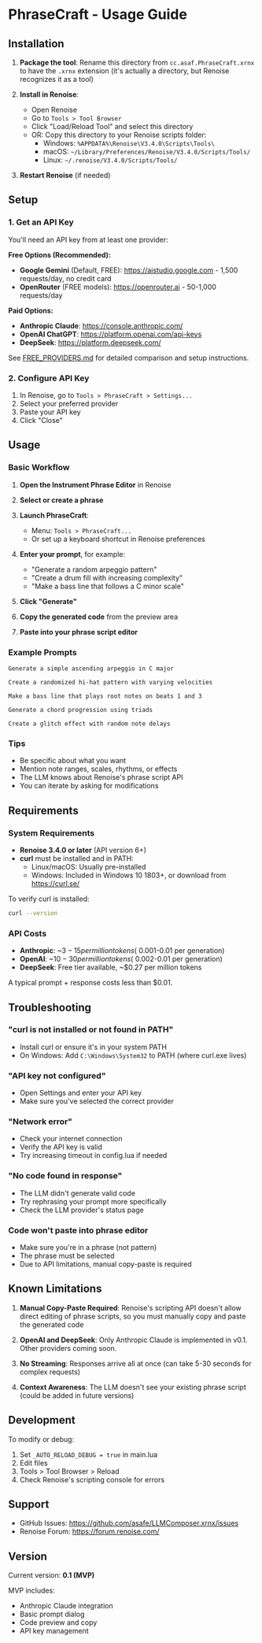 # PhraseCraft - Usage Guide

## Installation

1. **Package the tool**: Rename this directory from `cc.asaf.PhraseCraft.xrnx` to have the `.xrnx` extension (it's actually a directory, but Renoise recognizes it as a tool)

2. **Install in Renoise**:
   - Open Renoise
   - Go to `Tools > Tool Browser`
   - Click "Load/Reload Tool" and select this directory
   - OR: Copy this directory to your Renoise scripts folder:
     - Windows: `%APPDATA%\Renoise\V3.4.0\Scripts\Tools\`
     - macOS: `~/Library/Preferences/Renoise/V3.4.0/Scripts/Tools/`
     - Linux: `~/.renoise/V3.4.0/Scripts/Tools/`

3. **Restart Renoise** (if needed)

## Setup

### 1. Get an API Key

You'll need an API key from at least one provider:

**Free Options (Recommended):**
- **Google Gemini** (Default, FREE): https://aistudio.google.com - 1,500 requests/day, no credit card
- **OpenRouter** (FREE models): https://openrouter.ai - 50-1,000 requests/day

**Paid Options:**
- **Anthropic Claude**: https://console.anthropic.com/
- **OpenAI ChatGPT**: https://platform.openai.com/api-keys
- **DeepSeek**: https://platform.deepseek.com/

See [FREE_PROVIDERS.md](FREE_PROVIDERS.md) for detailed comparison and setup instructions.

### 2. Configure API Key

1. In Renoise, go to `Tools > PhraseCraft > Settings...`
2. Select your preferred provider
3. Paste your API key
4. Click "Close"

## Usage

### Basic Workflow

1. **Open the Instrument Phrase Editor** in Renoise
2. **Select or create a phrase**
3. **Launch PhraseCraft**:
   - Menu: `Tools > PhraseCraft...`
   - Or set up a keyboard shortcut in Renoise preferences

4. **Enter your prompt**, for example:
   - "Generate a random arpeggio pattern"
   - "Create a drum fill with increasing complexity"
   - "Make a bass line that follows a C minor scale"

5. **Click "Generate"**

6. **Copy the generated code** from the preview area

7. **Paste into your phrase script editor**

### Example Prompts

```
Generate a simple ascending arpeggio in C major

Create a randomized hi-hat pattern with varying velocities

Make a bass line that plays root notes on beats 1 and 3

Generate a chord progression using triads

Create a glitch effect with random note delays
```

### Tips

- Be specific about what you want
- Mention note ranges, scales, rhythms, or effects
- The LLM knows about Renoise's phrase script API
- You can iterate by asking for modifications

## Requirements

### System Requirements

- **Renoise 3.4.0 or later** (API version 6+)
- **curl** must be installed and in PATH:
  - Linux/macOS: Usually pre-installed
  - Windows: Included in Windows 10 1803+, or download from https://curl.se/

To verify curl is installed:
```bash
curl --version
```

### API Costs

- **Anthropic**: ~$3-15 per million tokens (~$0.001-0.01 per generation)
- **OpenAI**: ~$10-30 per million tokens (~$0.002-0.01 per generation)
- **DeepSeek**: Free tier available, ~$0.27 per million tokens

A typical prompt + response costs less than $0.01.

## Troubleshooting

### "curl is not installed or not found in PATH"
- Install curl or ensure it's in your system PATH
- On Windows: Add `C:\Windows\System32` to PATH (where curl.exe lives)

### "API key not configured"
- Open Settings and enter your API key
- Make sure you've selected the correct provider

### "Network error"
- Check your internet connection
- Verify the API key is valid
- Try increasing timeout in config.lua if needed

### "No code found in response"
- The LLM didn't generate valid code
- Try rephrasing your prompt more specifically
- Check the LLM provider's status page

### Code won't paste into phrase editor
- Make sure you're in a phrase (not pattern)
- The phrase must be selected
- Due to API limitations, manual copy-paste is required

## Known Limitations

1. **Manual Copy-Paste Required**: Renoise's scripting API doesn't allow direct editing of phrase scripts, so you must manually copy and paste the generated code

2. **OpenAI and DeepSeek**: Only Anthropic Claude is implemented in v0.1. Other providers coming soon.

3. **No Streaming**: Responses arrive all at once (can take 5-30 seconds for complex requests)

4. **Context Awareness**: The LLM doesn't see your existing phrase script (could be added in future versions)

## Development

To modify or debug:

1. Set `_AUTO_RELOAD_DEBUG = true` in main.lua
2. Edit files
3. Tools > Tool Browser > Reload
4. Check Renoise's scripting console for errors

## Support

- GitHub Issues: https://github.com/asafe/LLMComposer.xrnx/issues
- Renoise Forum: https://forum.renoise.com/

## Version

Current version: **0.1 (MVP)**

MVP includes:
- Anthropic Claude integration
- Basic prompt dialog
- Code preview and copy
- API key management
